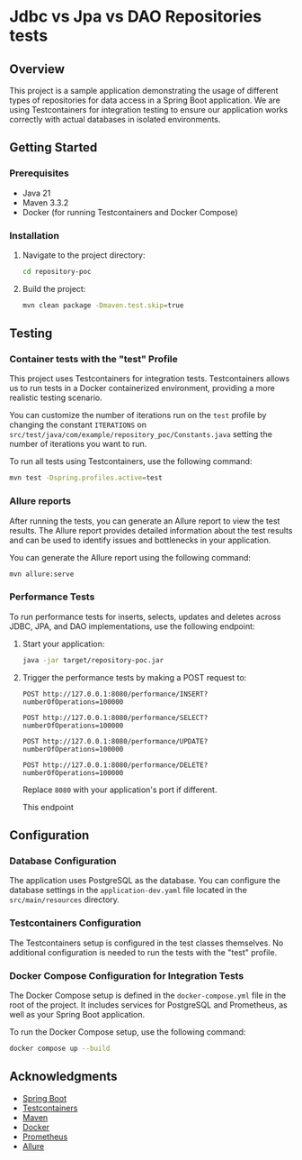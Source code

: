 # Jdbc vs Jpa vs DAO Repositories tests

## Overview

This project is a sample application demonstrating the usage of different types of repositories for data access in a Spring Boot application. We are using Testcontainers for integration testing to ensure our application works correctly with actual databases in isolated environments.

## Getting Started

### Prerequisites

- Java 21
- Maven 3.3.2
- Docker (for running Testcontainers and Docker Compose)

### Installation

1. Navigate to the project directory:
   ```bash
   cd repository-poc
   ```

2. Build the project:
   ```bash
   mvn clean package -Dmaven.test.skip=true
   ```

## Testing

### Container tests with the "test" Profile

This project uses Testcontainers for integration tests. Testcontainers allows us to run tests in a Docker containerized environment, providing a more realistic testing scenario.

You can customize the number of iterations run on the `test` profile by changing the constant `ITERATIONS` on `src/test/java/com/example/repository_poc/Constants.java` setting the number of iterations you want to run. 

To run all tests using Testcontainers, use the following command:

```bash
mvn test -Dspring.profiles.active=test
```

### Allure reports

After running the tests, you can generate an Allure report to view the test results. The Allure report provides detailed information about the test results and can be used to identify issues and bottlenecks in your application.

You can generate the Allure report using the following command:

```bash
mvn allure:serve
```

### Performance Tests

To run performance tests for inserts, selects, updates and deletes across JDBC, JPA, and DAO implementations, use the following endpoint:

1. Start your application:
   ```bash
   java -jar target/repository-poc.jar
   ```

2. Trigger the performance tests by making a POST request to:
   ```
   POST http://127.0.0.1:8080/performance/INSERT?numberOfOperations=100000
   ```
      ```
   POST http://127.0.0.1:8080/performance/SELECT?numberOfOperations=100000
   ```
      ```
   POST http://127.0.0.1:8080/performance/UPDATE?numberOfOperations=100000
   ```
      ```
   POST http://127.0.0.1:8080/performance/DELETE?numberOfOperations=100000
   ```

   Replace `8080` with your application's port if different.

   This endpoint


## Configuration

### Database Configuration

The application uses PostgreSQL as the database. You can configure the database settings in the `application-dev.yaml` file located in the `src/main/resources` directory.

### Testcontainers Configuration

The Testcontainers setup is configured in the test classes themselves. No additional configuration is needed to run the tests with the "test" profile.

### Docker Compose Configuration for Integration Tests

The Docker Compose setup is defined in the `docker-compose.yml` file in the root of the project. It includes services for PostgreSQL and Prometheus, as well as your Spring Boot application. 

To run the Docker Compose setup, use the following command:

```bash
docker compose up --build
```

## Acknowledgments

- [Spring Boot](https://spring.io/projects/spring-boot)
- [Testcontainers](https://www.testcontainers.org/)
- [Maven](https://maven.apache.org/)
- [Docker](https://www.docker.com/)
- [Prometheus](https://prometheus.io/)
- [Allure](https://allurereport.org/docs/)

